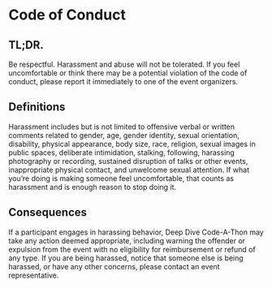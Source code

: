 # Code of Conduct

## TL;DR.
Be respectful. Harassment and abuse will not be tolerated. If you feel uncomfortable or think there may be a potential violation of the code of conduct, please report it immediately to one of the event organizers.

## Definitions
Harassment includes but is not limited to offensive verbal or written comments related to gender, age, gender identity, sexual orientation, disability, physical appearance, body size, race, religion, sexual images in public spaces, deliberate intimidation, stalking, following, harassing photography or recording, sustained disruption of talks or other events, inappropriate physical contact, and unwelcome sexual attention. If what you’re doing is making someone feel uncomfortable, that counts as harassment and is enough reason to stop doing it. 

## Consequences
If a participant engages in harassing behavior, Deep Dive Code-A-Thon may take any action deemed appropriate, including warning the offender or expulsion from the event with no eligibility for reimbursement or refund of any type. If you are being harassed, notice that someone else is being harassed, or have any other concerns, please contact an event representative.
